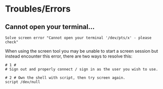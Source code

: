 # Troubles/Errors
## Cannot open your terminal...
```
Solve screen error "Cannot open your terminal '/dev/pts/x' - please check"
```
When using the screen tool you may be unable to start a screen session but instead encounter this error,
there are two ways to resolve this:
```
# 1 #
# Sign out and properly connect / sign in as the user you wish to use.

# 2 # Own the shell with script, then try screen again.
script /dev/null
```
